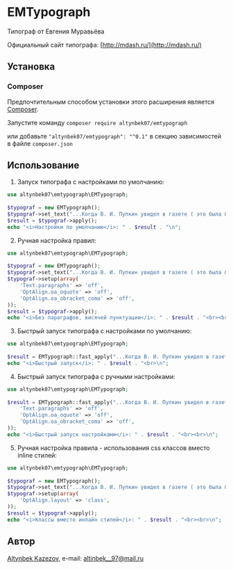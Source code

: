 # EMTypograph

Типограф от Евгения Муравьёва

Официальный сайт типографа: [http://mdash.ru/](http://mdash.ru/)

## Установка

### Composer

Предпочтительным способом установки этого расширения является [Composer](http://getcomposer.org/).

Запустите команду ```composer require altynbek07/emtypograph```

или добавьте ```"altynbek07/emtypograph": "^0.1"``` в секцию зависимостей в файле ```composer.json```

## Использование

1. Запуск типографа с настройками по умолчанию:
```php
use altynbek07\emtypograph\EMTypograph;
 
$typograf = new EMTypograph();
$typograf->set_text("...Когда В. И. Пупкин увидел в газете ( это была &quot;Сермяжная правда&quot; № 45) рубрику Weather Forecast(r), он не поверил своим глазам - температуру обещали +-451F.");
$result = $typograf->apply();
echo "<i>Настройки по умолчанию</i>: " . $result . "\n";
```

2. Ручная настройка правил:
```php
use altynbek07\emtypograph\EMTypograph;
 
$typograf = new EMTypograph();
$typograf->set_text("...Когда В. И. Пупкин увидел в газете ( это была &quot;Сермяжная правда&quot; № 45) рубрику Weather Forecast(r), он не поверил своим глазам - температуру обещали +-451F.");
$typograf->setup(array(
	'Text.paragraphs' => 'off',
	'OptAlign.oa_oquote' => 'off',
	'OptAlign.oa_obracket_coma' => 'off',
));
$result = $typograf->apply();
echo "<i>Без параграфов, висячей пунктуации</i>: " . $result . "<br><br>\n";
```

3. Быстрый запуск типографа с настройками по умолчанию:
```php
use altynbek07\emtypograph\EMTypograph;
 
$result = EMTypograph::fast_apply("...Когда В. И. Пупкин увидел в газете ( это была &quot;Сермяжная правда&quot; № 45) рубрику Weather Forecast(r), он не поверил своим глазам - температуру обещали +-451F.");
echo "<i>Быстрый запуск</i>: " . $result . "<br>\n";
```

4. Быстрый запуск типографа с ручными настройками:
```php
use altynbek07\emtypograph\EMTypograph;
 
$result = EMTypograph::fast_apply("...Когда В. И. Пупкин увидел в газете ( это была &quot;Сермяжная правда&quot; № 45) рубрику Weather Forecast(r), он не поверил своим глазам - температуру обещали +-451F.",array(
	'Text.paragraphs' => 'off',
	'OptAlign.oa_oquote' => 'off',
	'OptAlign.oa_obracket_coma' => 'off',
));
echo "<i>Быстрый запуск настройками</i>: " . $result . "<br><br>\n";
```

5. Ручная настройка правила - использования css классов вместо inline стилей:
```php
use altynbek07\emtypograph\EMTypograph;
 
$typograf = new EMTypograph();
$typograf->set_text("...Когда В. И. Пупкин увидел в газете ( это была &quot;Сермяжная правда&quot; № 45) рубрику Weather Forecast(r), он не поверил своим глазам - температуру обещали +-451F.");
$typograf->setup(array(
	'OptAlign.layout' => 'class',
));
$result = $typograf->apply();
echo "<i>Классы вместо инлайн стилей</i>: " . $result . "<br><br>\n";
```

## Автор

[Altynbek Kazezov](https://github.com/altynbek07/), e-mail: [altinbek__97@mail.ru](mailto:altinbek__97@mail.ru)
